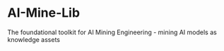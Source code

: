 # AI-Mine-Lib
The foundational toolkit for AI Mining Engineering - mining AI models as knowledge assets
